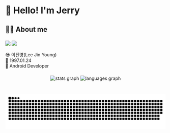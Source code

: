 <h1 align="left">👋 Hello! I'm Jerry</h1>

###

<h2 align="left">👩‍💻 About me</h2>

###
<a href="mailto:roswkzm@naver.com"><img src="https://img.shields.io/badge/Naver-brightgreen?style=flat-square&logo=Naver&logoColor=white"/></a>
  <a href="mailto:roswkzm123@gmail.com"><img src="https://img.shields.io/badge/Gmail-d14836?style=flat-square&logo=Gmail&logoColor=white"/></a>
<p align="left">😎 이진영(Lee Jin Young)<br>🎂 1997.01.24<br>💼 Android Developer</p>

###



###

<div align="center">
  <img src="https://github-readme-stats.vercel.app/api?username=roswkzm&hide_title=false&hide_rank=false&show_icons=true&include_all_commits=true&count_private=true&disable_animations=false&theme=dracula&locale=en&hide_border=false" height="150" alt="stats graph"  />
  <img src="https://github-readme-stats.vercel.app/api/top-langs?username=roswkzm&locale=en&hide_title=false&layout=compact&card_width=320&langs_count=5&theme=dracula&hide_border=false" height="150" alt="languages graph"  />
</div>

###

<br clear="both">

<img src="https://raw.githubusercontent.com/roswkzm/roswkzm/output/snake.svg" alt="Snake animation" />

###
